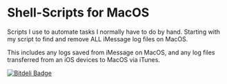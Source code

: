 Shell-Scripts for MacOS
=============

Scripts I use to automate tasks I normally have to do by hand. Starting with my script to find and remove ALL iMessage log files on MacOS.

This includes any logs saved from iMessage on MacOS, and any log files transferred from an iOS devices to MacOS via iTunes.


[![Bitdeli Badge](https://d2weczhvl823v0.cloudfront.net/joshpopenyc/shell-scripts/trend.png)](https://bitdeli.com/free "Bitdeli Badge")

